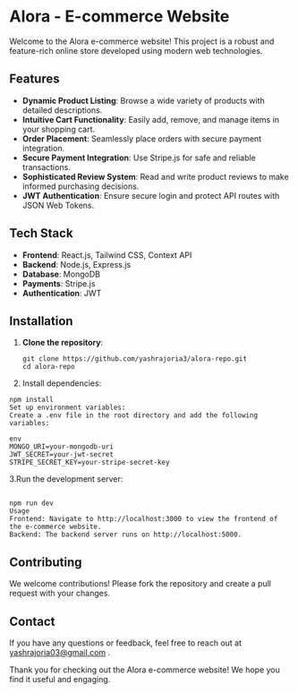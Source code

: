 # Alora - E-commerce Website

Welcome to the Alora e-commerce website! This project is a robust and feature-rich online store developed using modern web technologies.

## Features

- **Dynamic Product Listing**: Browse a wide variety of products with detailed descriptions.
- **Intuitive Cart Functionality**: Easily add, remove, and manage items in your shopping cart.
- **Order Placement**: Seamlessly place orders with secure payment integration.
- **Secure Payment Integration**: Use Stripe.js for safe and reliable transactions.
- **Sophisticated Review System**: Read and write product reviews to make informed purchasing decisions.
- **JWT Authentication**: Ensure secure login and protect API routes with JSON Web Tokens.

## Tech Stack

- **Frontend**: React.js, Tailwind CSS, Context API
- **Backend**: Node.js, Express.js
- **Database**: MongoDB
- **Payments**: Stripe.js
- **Authentication**: JWT

## Installation

1. **Clone the repository**:
   ```
   git clone https://github.com/yashrajoria3/alora-repo.git
   cd alora-repo

2. Install dependencies:
  ```
  npm install
  Set up environment variables:
  Create a .env file in the root directory and add the following variables:
  
  env
  MONGO_URI=your-mongodb-uri
  JWT_SECRET=your-jwt-secret
  STRIPE_SECRET_KEY=your-stripe-secret-key
  ```
3.Run the development server:
```

npm run dev
Usage
Frontend: Navigate to http://localhost:3000 to view the frontend of the e-commerce website.
Backend: The backend server runs on http://localhost:5000.
```

## Contributing
We welcome contributions! Please fork the repository and create a pull request with your changes.

## Contact
If you have any questions or feedback, feel free to reach out at yashrajoria03@gmail.com .

Thank you for checking out the Alora e-commerce website! We hope you find it useful and engaging.

